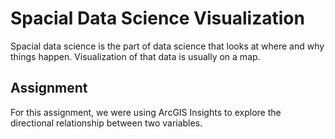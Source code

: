# Spacial Data Science Visualization
Spacial data science is the part of data science that looks at where and why things happen. Visualization of that data is usually on a map. 

## Assignment
For this assignment, we were using ArcGIS Insights to explore the directional relationship between two variables. 

